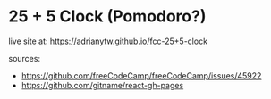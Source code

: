 # 25 + 5 Clock (Pomodoro?)

live site at: https://adrianytw.github.io/fcc-25+5-clock

sources:
- https://github.com/freeCodeCamp/freeCodeCamp/issues/45922
- https://github.com/gitname/react-gh-pages